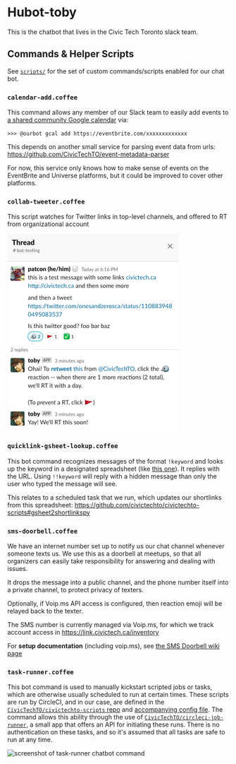 # Hubot-toby

This is the chatbot that lives in the Civic Tech Toronto slack team.

## Commands & Helper Scripts

See [`scripts/`](/scripts) for the set of custom commands/scripts
enabled for our chat bot.

### `calendar-add.coffee`

This command allows any member of our Slack team to easily add events to
[a shared community Google calendar][2] via:

   [2]: https://link.civictech.ca/calendar

```
>>> @ourbot gcal add https://eventbrite.com/xxxxxxxxxxxxx
```

This depends on another small service for parsing event data from urls:
https://github.com/CivicTechTO/event-metadata-parser

For now, this service only knows how to make sense of events on the
EventBrite and Universe platforms, but it could be improved to cover
other platforms.

### `collab-tweeter.coffee`

This script watches for Twitter links in top-level channels, and offered
to RT from organizational account

![screenshot of chat bot offering to tweet](/docs/collab-tweeter-screenshot.png)


### `quicklink-gsheet-lookup.coffee`

This bot command recognizes messages of the format `!keyword` and looks
up the keyword in a designated spreadsheet (like [this one][3]). It
replies with the URL. Using `!!keyword` will reply with a hidden message
than only the user who typed the message will see.

   [3]: https://link.civictech.ca/shortlinks

This relates to a scheduled task that we run, which updates our
shortlinks from this spreadsheet:
https://github.com/civictechto/civictechto-scripts#gsheet2shortlinkspy

### `sms-doorbell.coffee`

We have an internet number set up to notify us our chat channel whenever
someone texts us. We use this as a doorbell at meetups, so that all
organizers can easily take responsibility for answering and dealing with
issues.

It drops the message into a public channel, and the phone number itself
into a private channel, to protect privacy of texters.

Optionally, if Voip.ms API access is configured, then reaction emoji
will be relayed back to the texter.

The SMS number is currently managed via Voip.ms, for which we track account access in https://link.civictech.ca/inventory

For **setup documentation** (including voip.ms), see [the SMS Doorbell wiki page](https://github.com/CivicTechTO/hubot-toby/wiki/Script:-SMS-Doorbell)

### `task-runner.coffee`

This bot command is used to manually kickstart scripted jobs or tasks,
which are otherwise usually scheduled to run at certain times. These
scripts are run by CircleCI, and in our case, are defined in the
[`CivicTechTO/civictechto-scripts` repo][5] and [accompanying config
file][6]. The command allows this ability through the use of
[`CivicTechTO/circleci-job-runner`][4], a small app that offers an API
for initiating these runs. There is no authentication on these tasks,
and so it's assumed that all tasks are safe to run at any time.

   [4]: https://github.com/CivicTechTO/circleci-job-runner
   [5]: https://github.com/CivicTechTO/civictechto-scripts
   [6]: https://github.com/CivicTechTO/civictechto-scripts/blob/master/.circleci/config.yml

![screenshot of task-runner chatbot command](https://i.imgur.com/yhO1pjx.png)
